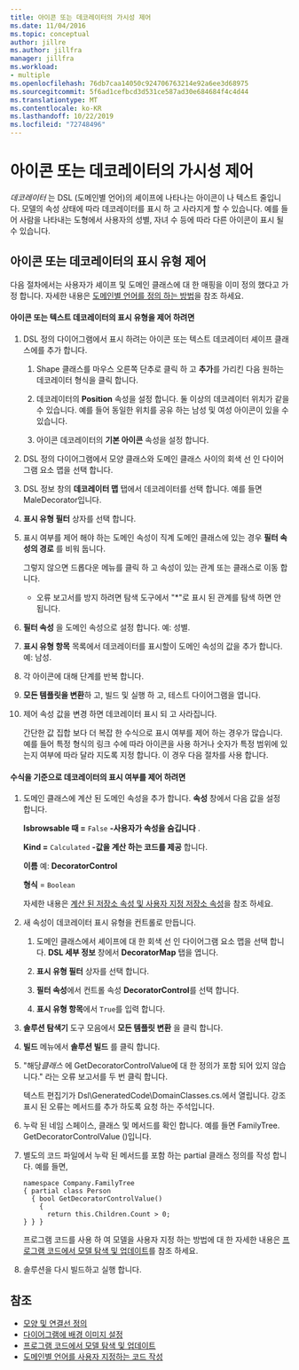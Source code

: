 ```yaml
---
title: 아이콘 또는 데코레이터의 가시성 제어
ms.date: 11/04/2016
ms.topic: conceptual
author: jillre
ms.author: jillfra
manager: jillfra
ms.workload:
- multiple
ms.openlocfilehash: 76db7caa14050c924706763214e92a6ee3d68975
ms.sourcegitcommit: 5f6ad1cefbcd3d531ce587ad30e684684f4c4d44
ms.translationtype: MT
ms.contentlocale: ko-KR
ms.lasthandoff: 10/22/2019
ms.locfileid: "72748496"
---
```

# <a name="controlling-the-visibility-of-an-icon-or-decorator"></a>아이콘 또는 데코레이터의 가시성 제어
*데코레이터* 는 DSL (도메인별 언어)의 셰이프에 나타나는 아이콘이 나 텍스트 줄입니다. 모델의 속성 상태에 따라 데코레이터를 표시 하 고 사라지게 할 수 있습니다. 예를 들어 사람을 나타내는 도형에서 사용자의 성별, 자녀 수 등에 따라 다른 아이콘이 표시 될 수 있습니다.

## <a name="controlling-the-visibility-of-an-icon-or-decorator"></a>아이콘 또는 데코레이터의 표시 유형 제어
 다음 절차에서는 사용자가 셰이프 및 도메인 클래스에 대 한 매핑을 이미 정의 했다고 가정 합니다. 자세한 내용은 [도메인별 언어를 정의 하는 방법](../modeling/how-to-define-a-domain-specific-language.md)을 참조 하세요.

#### <a name="to-control-the-visibility-of-an-icon-or-text-decorator"></a>아이콘 또는 텍스트 데코레이터의 표시 유형을 제어 하려면

1. DSL 정의 다이어그램에서 표시 하려는 아이콘 또는 텍스트 데코레이터 셰이프 클래스에를 추가 합니다.

   1. Shape 클래스를 마우스 오른쪽 단추로 클릭 하 고 **추가**를 가리킨 다음 원하는 데코레이터 형식을 클릭 합니다.

   2. 데코레이터의 **Position** 속성을 설정 합니다. 둘 이상의 데코레이터 위치가 같을 수 있습니다. 예를 들어 동일한 위치를 공유 하는 남성 및 여성 아이콘이 있을 수 있습니다.

   3. 아이콘 데코레이터의 **기본 아이콘** 속성을 설정 합니다.

2. DSL 정의 다이어그램에서 모양 클래스와 도메인 클래스 사이의 회색 선 인 다이어그램 요소 맵을 선택 합니다.

3. DSL 정보 창의 **데코레이터 맵** 탭에서 데코레이터를 선택 합니다. 예를 들면 MaleDecorator입니다.

4. **표시 유형 필터** 상자를 선택 합니다.

5. 표시 여부를 제어 해야 하는 도메인 속성이 직계 도메인 클래스에 있는 경우 **필터 속성의 경로** 를 비워 둡니다.

    그렇지 않으면 드롭다운 메뉴를 클릭 하 고 속성이 있는 관계 또는 클래스로 이동 합니다.

   - 오류 보고서를 방지 하려면 탐색 도구에서 "*"로 표시 된 관계를 탐색 하면 안 됩니다.

6. **필터 속성** 을 도메인 속성으로 설정 합니다. 예: 성별.

7. **표시 유형 항목** 목록에서 데코레이터를 표시할이 도메인 속성의 값을 추가 합니다. 예: 남성.

8. 각 아이콘에 대해 단계를 반복 합니다.

9. **모든 템플릿을 변환**하 고, 빌드 및 실행 하 고, 테스트 다이어그램을 엽니다.

10. 제어 속성 값을 변경 하면 데코레이터 표시 되 고 사라집니다.

    간단한 값 집합 보다 더 복잡 한 수식으로 표시 여부를 제어 하는 경우가 많습니다. 예를 들어 특정 형식의 링크 수에 따라 아이콘을 사용 하거나 숫자가 특정 범위에 있는지 여부에 따라 달라 지도록 지정 합니다. 이 경우 다음 절차를 사용 합니다.

#### <a name="to-control-the-visibility-of-a-decorator-based-on-a-formula"></a>수식을 기준으로 데코레이터의 표시 여부를 제어 하려면

1. 도메인 클래스에 계산 된 도메인 속성을 추가 합니다. **속성** 창에서 다음 값을 설정 합니다.

     **Isbrowsable 때 =** `False` **-사용자가 속성을 숨깁니다** .

     **Kind =** `Calculated` **-값을 계산 하는 코드를 제공** 합니다.

     **이름** 예: **DecoratorControl**

     **형식**  =  `Boolean`

     자세한 내용은 [계산 된 저장소 속성 및 사용자 지정 저장소 속성](../modeling/calculated-and-custom-storage-properties.md)을 참조 하세요.

2. 새 속성이 데코레이터 표시 유형을 컨트롤로 만듭니다.

    1. 도메인 클래스에서 셰이프에 대 한 회색 선 인 다이어그램 요소 맵을 선택 합니다. **DSL 세부 정보** 창에서 **DecoratorMap** 탭을 엽니다.

    2. **표시 유형 필터** 상자를 선택 합니다.

    3. **필터 속성**에서 컨트롤 속성 **DecoratorControl**를 선택 합니다.

    4. **표시 유형 항목**에서 `True`를 입력 합니다.

3. **솔루션 탐색기** 도구 모음에서 **모든 템플릿 변환** 을 클릭 합니다.

4. **빌드** 메뉴에서 **솔루션 빌드** 를 클릭 합니다.

5. "해당*클래스* 에 GetDecoratorControlValue에 대 한 정의가 포함 되어 있지 않습니다." 라는 오류 보고서를 두 번 클릭 합니다.

     텍스트 편집기가 Dsl\GeneratedCode\DomainClasses.cs.에서 열립니다. 강조 표시 된 오류는 메서드를 추가 하도록 요청 하는 주석입니다.

6. 누락 된 네임 스페이스, 클래스 및 메서드를 확인 합니다.  예를 들면 FamilyTree. GetDecoratorControlValue ()입니다.

7. 별도의 코드 파일에서 누락 된 메서드를 포함 하는 partial 클래스 정의를 작성 합니다. 예를 들면,

    ```
    namespace Company.FamilyTree
    { partial class Person
      { bool GetDecoratorControlValue()
        {
          return this.Children.Count > 0;
    } } }
    ```

     프로그램 코드를 사용 하 여 모델을 사용자 지정 하는 방법에 대 한 자세한 내용은 [프로그램 코드에서 모델 탐색 및 업데이트](../modeling/navigating-and-updating-a-model-in-program-code.md)를 참조 하세요.

8. 솔루션을 다시 빌드하고 실행 합니다.

## <a name="see-also"></a>참조

- [모양 및 연결선 정의](../modeling/defining-shapes-and-connectors.md)
- [다이어그램에 배경 이미지 설정](../modeling/setting-a-background-image-on-a-diagram.md)
- [프로그램 코드에서 모델 탐색 및 업데이트](../modeling/navigating-and-updating-a-model-in-program-code.md)
- [도메인별 언어를 사용자 지정하는 코드 작성](../modeling/writing-code-to-customise-a-domain-specific-language.md)